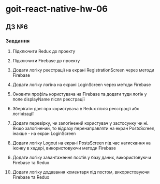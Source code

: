 # goit-react-native-hw-06
## ДЗ №6

### Завдання​

1. Підключити Redux до проекту

2. Підключити Firebase до проекту

3. Додати логіку реєстрації на екрані RegistrationScreen через методи Firebase

4. Додати логіку логіна на екрані LoginScreen через методи Firebase

5. Оновити профіль користувача на Firebase та додати туди логін у поле displayName після реєстрації

6. Зберігати дані про користувача в Redux після реєстрації або логінізації

7. Додати перевірку, чи залогінений користувач у застосунку чи ні. Якщо залогінений, то відразу перенаправляти на екран PostsScreen, інакше - на екран LoginScreen

8. Додати логіку Logout на екрані PostsScreen під час натискання на іконку в хедері, використовуючи методи Firebase

9. Додати логіку завантаження постів у базу даних, використовуючи Firebase та Redux

10. Додати логіку додавання коментаря під постом, використовуючи Firebase та Redux
